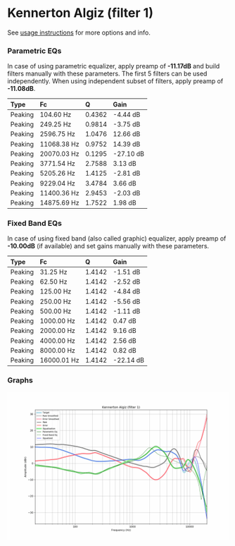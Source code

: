 # Kennerton Algiz (filter 1)
See [usage instructions](https://github.com/jaakkopasanen/AutoEq#usage) for more options and info.

### Parametric EQs
In case of using parametric equalizer, apply preamp of **-11.17dB** and build filters manually
with these parameters. The first 5 filters can be used independently.
When using independent subset of filters, apply preamp of **-11.08dB**.

| Type    | Fc          |      Q | Gain      |
|:--------|:------------|:-------|:----------|
| Peaking | 104.60 Hz   | 0.4362 | -4.44 dB  |
| Peaking | 249.25 Hz   | 0.9814 | -3.75 dB  |
| Peaking | 2596.75 Hz  | 1.0476 | 12.66 dB  |
| Peaking | 11068.38 Hz | 0.9752 | 14.39 dB  |
| Peaking | 20070.03 Hz | 0.1295 | -27.10 dB |
| Peaking | 3771.54 Hz  | 2.7588 | 3.13 dB   |
| Peaking | 5205.26 Hz  | 1.4125 | -2.81 dB  |
| Peaking | 9229.04 Hz  | 3.4784 | 3.66 dB   |
| Peaking | 11400.36 Hz | 2.9453 | -2.03 dB  |
| Peaking | 14875.69 Hz | 1.7522 | 1.98 dB   |

### Fixed Band EQs
In case of using fixed band (also called graphic) equalizer, apply preamp of **-10.00dB**
(if available) and set gains manually with these parameters.

| Type    | Fc          |      Q | Gain      |
|:--------|:------------|:-------|:----------|
| Peaking | 31.25 Hz    | 1.4142 | -1.51 dB  |
| Peaking | 62.50 Hz    | 1.4142 | -2.52 dB  |
| Peaking | 125.00 Hz   | 1.4142 | -4.84 dB  |
| Peaking | 250.00 Hz   | 1.4142 | -5.56 dB  |
| Peaking | 500.00 Hz   | 1.4142 | -1.11 dB  |
| Peaking | 1000.00 Hz  | 1.4142 | 0.47 dB   |
| Peaking | 2000.00 Hz  | 1.4142 | 9.16 dB   |
| Peaking | 4000.00 Hz  | 1.4142 | 2.56 dB   |
| Peaking | 8000.00 Hz  | 1.4142 | 0.82 dB   |
| Peaking | 16000.01 Hz | 1.4142 | -22.14 dB |

### Graphs
![](./Kennerton%20Algiz%20(filter%201).png)